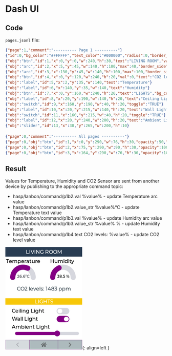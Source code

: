 
<h1>Dash UI</h1>

## Code

`pages.jsonl` file:

```json
{"page":1,"comment":"---------- Page 1 ----------"}
{"id":0,"bg_color":"#FFFFFF","text_color":"#000000","radius":0,"border_side":0}
{"obj":"btn","id":1,"x":0,"y":0,"w":240,"h":30,"text":"LIVING ROOM","value_font":22,"bg_color":"#2C3E50","text_color":"#FFFFFF","radius":0,"border_side":0}
{"obj":"arc","id":2,"x":5,"y":45,"w":140,"h":100,"max":40,"border_side":0,"type":0,"rotation":0,"start_angle":180,"end_angle":0,"start_angle1":180,"value_font":12,"value_ofs_x":-19,"value_ofs_y":-4,"bg_opa":0}
{"obj":"arc","id":3,"x":130,"y":45,"w":140,"h":100,"max":100,"border_side":0,"type":0,"start_angle":180,"end_angle":0,"start_angle1":180,"value_font":12,"value_color":"#000000","value_ofs_x":-19,"value_ofs_y":-4,"bg_opa":0}
{"obj":"btn","id":4,"x":0,"y":120,"w":240,"h":20,"val":0,"text":"CO2 levels: ","radius":0,"border_side":0}
{"obj":"label","id":5,"x":2,"y":35,"w":140,"text":"Temperature"}
{"obj":"label","id":6,"x":140,"y":35,"w":140,"text":"Humidity"}
{"obj":"btn","id":7,"x":0,"y":160,"w":240,"h":20,"text":"LIGHTS","bg_color":"#F1C40F","text_color":"#FFFFFF","radius":0,"border_side":0}
{"obj":"label","id":8,"x":20,"y":190,"w":140,"h":20,"text":"Ceiling Light"}
{"obj":"switch","id":9,"x":160,"y":190,"w":40,"h":20,"toggle":"TRUE"}
{"obj":"label","id":10,"x":20,"y":215,"w":140,"h":20,"text":"Wall Light"}
{"obj":"switch","id":11,"x":160,"y":215,"w":40,"h":20,"toggle":"TRUE"}
{"obj":"label","id":12,"x":20,"y":240,"w":200,"h":20,"text":"Ambient Light"}
{"obj":"slider","id":13,"x":30,"y":265,"w":200,"h":10}

{"page":0,"comment":"---------- All pages ----------"}
{"page":0,"obj":"btn","id":1,"x":0,"y":290,"w":76,"h":30,"opacity":50,"text":"\uF053","radius":0,"bg_color":"#34495E","text_color":"#000000"}
{"page":0,"obj":"btn","id":2,"x":75,"y":290,"w":90,"h":30,"opacity":100,"text":"\uF015","radius":0,"bg_color":"#34495E","text_color":"#000000"}
{"page":0,"obj":"btn","id":3,"x":164,"y":290,"w":76,"h":30,"opacity":100,"text":"\uF054","radius":0,"bg_color":"#34495E","text_color":"#000000"}
```
## Result

Values for Temperature, Humidity and CO2 Sensor are sent from another device by publishing to the appropriate command topic:

- hasp/lanbon/command/p1b2.val %value% - update Temperature arc value
- hasp/lanbon/command/p1b2.value_str %value%°C - update Temperature text value
- hasp/lanbon/command/p1b3.val %value% - update Humidity arc value 
- hasp/lanbon/command/p1b3.value_str %value% %  - update Humidity text value
- hasp/lanbon/command/p1b4.text CO2 levels: %value% - update CO2 level value

![Screenshot](assets/images/screenshots/lanbon.png){: align=left }

<div style="clear:both;"></div>
